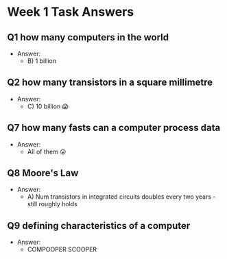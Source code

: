 # Week 1 Task Answers

## Q1 how many computers in the world

- Answer:
  - B) 1 billion

## Q2 how many transistors in a square millimetre

- Answer:
  - C) 10 billion 😱

## Q7 how many fasts can a computer process data

- Answer:
  - All of them 😮

## Q8 Moore's Law

- Answer:
  - A) Num transistors in integrated circuits doubles every two years - still roughly holds

## Q9 defining characteristics of a computer

- Answer:
  - COMPOOPER SCOOPER
